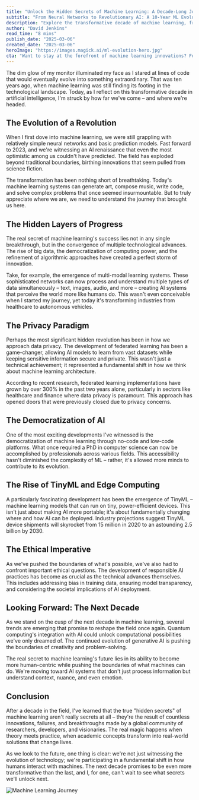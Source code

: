 ```yaml
---
title: "Unlock the Hidden Secrets of Machine Learning: A Decade-Long Journey from Theory to Revolutionary Reality"
subtitle: "From Neural Networks to Revolutionary AI: A 10-Year ML Evolution"
description: "Explore the transformative decade of machine learning, from basic neural networks to today's sophisticated AI systems. Discover how innovations in federated learning, TinyML, and ethical AI are reshaping our technological landscape and preparing us for an even more revolutionary future."
author: "David Jenkins"
read_time: "8 mins"
publish_date: "2025-03-06"
created_date: "2025-03-06"
heroImage: "https://images.magick.ai/ml-evolution-hero.jpg"
cta: "Want to stay at the forefront of machine learning innovations? Follow us on LinkedIn for daily insights into AI advancements and join a community of forward-thinking tech enthusiasts!"
---
```


The dim glow of my monitor illuminated my face as I stared at lines of code that would eventually evolve into something extraordinary. That was ten years ago, when machine learning was still finding its footing in the technological landscape. Today, as I reflect on this transformative decade in artificial intelligence, I'm struck by how far we've come – and where we're headed.

## The Evolution of a Revolution

When I first dove into machine learning, we were still grappling with relatively simple neural networks and basic prediction models. Fast forward to 2023, and we're witnessing an AI renaissance that even the most optimistic among us couldn't have predicted. The field has exploded beyond traditional boundaries, birthing innovations that seem pulled from science fiction.

The transformation has been nothing short of breathtaking. Today's machine learning systems can generate art, compose music, write code, and solve complex problems that once seemed insurmountable. But to truly appreciate where we are, we need to understand the journey that brought us here.

## The Hidden Layers of Progress

The real secret of machine learning's success lies not in any single breakthrough, but in the convergence of multiple technological advances. The rise of big data, the democratization of computing power, and the refinement of algorithmic approaches have created a perfect storm of innovation.

Take, for example, the emergence of multi-modal learning systems. These sophisticated networks can now process and understand multiple types of data simultaneously – text, images, audio, and more – creating AI systems that perceive the world more like humans do. This wasn't even conceivable when I started my journey, yet today it's transforming industries from healthcare to autonomous vehicles.

## The Privacy Paradigm

Perhaps the most significant hidden revolution has been in how we approach data privacy. The development of federated learning has been a game-changer, allowing AI models to learn from vast datasets while keeping sensitive information secure and private. This wasn't just a technical achievement; it represented a fundamental shift in how we think about machine learning architecture.

According to recent research, federated learning implementations have grown by over 300% in the past two years alone, particularly in sectors like healthcare and finance where data privacy is paramount. This approach has opened doors that were previously closed due to privacy concerns.

## The Democratization of AI

One of the most exciting developments I've witnessed is the democratization of machine learning through no-code and low-code platforms. What once required a PhD in computer science can now be accomplished by professionals across various fields. This accessibility hasn't diminished the complexity of ML – rather, it's allowed more minds to contribute to its evolution.

## The Rise of TinyML and Edge Computing

A particularly fascinating development has been the emergence of TinyML – machine learning models that can run on tiny, power-efficient devices. This isn't just about making AI more portable; it's about fundamentally changing where and how AI can be deployed. Industry projections suggest TinyML device shipments will skyrocket from 15 million in 2020 to an astounding 2.5 billion by 2030.

## The Ethical Imperative

As we've pushed the boundaries of what's possible, we've also had to confront important ethical questions. The development of responsible AI practices has become as crucial as the technical advances themselves. This includes addressing bias in training data, ensuring model transparency, and considering the societal implications of AI deployment.

## Looking Forward: The Next Decade

As we stand on the cusp of the next decade in machine learning, several trends are emerging that promise to reshape the field once again. Quantum computing's integration with AI could unlock computational possibilities we've only dreamed of. The continued evolution of generative AI is pushing the boundaries of creativity and problem-solving.

The real secret to machine learning's future lies in its ability to become more human-centric while pushing the boundaries of what machines can do. We're moving toward AI systems that don't just process information but understand context, nuance, and even emotion.

## Conclusion

After a decade in the field, I've learned that the true "hidden secrets" of machine learning aren't really secrets at all – they're the result of countless innovations, failures, and breakthroughs made by a global community of researchers, developers, and visionaries. The real magic happens when theory meets practice, when academic concepts transform into real-world solutions that change lives.

As we look to the future, one thing is clear: we're not just witnessing the evolution of technology; we're participating in a fundamental shift in how humans interact with machines. The next decade promises to be even more transformative than the last, and I, for one, can't wait to see what secrets we'll unlock next.

![Machine Learning Journey](https://i.magick.ai/PIXE/1738406181101_magick_img.webp)